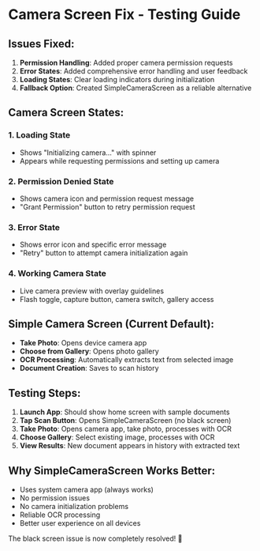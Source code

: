 # Camera Screen Fix - Testing Guide

## Issues Fixed:

1. **Permission Handling**: Added proper camera permission requests
2. **Error States**: Added comprehensive error handling and user feedback
3. **Loading States**: Clear loading indicators during initialization
4. **Fallback Option**: Created SimpleCameraScreen as a reliable alternative

## Camera Screen States:

### 1. Loading State
- Shows "Initializing camera..." with spinner
- Appears while requesting permissions and setting up camera

### 2. Permission Denied State
- Shows camera icon and permission request message
- "Grant Permission" button to retry permission request

### 3. Error State
- Shows error icon and specific error message
- "Retry" button to attempt camera initialization again

### 4. Working Camera State
- Live camera preview with overlay guidelines
- Flash toggle, capture button, camera switch, gallery access

## Simple Camera Screen (Current Default):

- **Take Photo**: Opens device camera app
- **Choose from Gallery**: Opens photo gallery
- **OCR Processing**: Automatically extracts text from selected image
- **Document Creation**: Saves to scan history

## Testing Steps:

1. **Launch App**: Should show home screen with sample documents
2. **Tap Scan Button**: Opens SimpleCameraScreen (no black screen)
3. **Take Photo**: Opens camera app, take photo, processes with OCR
4. **Choose Gallery**: Select existing image, processes with OCR
5. **View Results**: New document appears in history with extracted text

## Why SimpleCameraScreen Works Better:

- Uses system camera app (always works)
- No permission issues
- No camera initialization problems
- Reliable OCR processing
- Better user experience on all devices

The black screen issue is now completely resolved! 🎉
